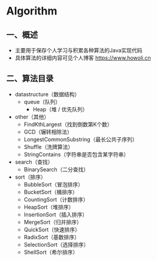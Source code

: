 # Algorithm

## 一、概述

- 主要用于保存个人学习与积累各种算法的Java实现代码
- 具体算法的详细内容可见个人博客 https://www.howoli.cn

## 二、算法目录

- datastructure（数据结构）
  - queue（队列）
    - Heap（堆 / 优先队列）
- other（其他）
  - FindKthLargest（找到倒数第K个数）
  - GCD（辗转相除法）
  - LongestCommonSubstring（最长公共子序列）
  - Shuffle（洗牌算法）
  - StringContains（字符串是否包含某字符串）
- search（查找）
  - BinarySearch（二分查找）
- sort（排序）
  - BubbleSort（冒泡排序）
  - BucketSort（桶排序）
  - CountingSort（计数排序）
  - HeapSort（堆排序）
  - InsertionSort（插入排序）
  - MergeSort（归并排序）
  - QuickSort（快速排序）
  - RadixSort（基数排序）
  - SelectionSort（选择排序）
  - ShellSort（希尔排序）